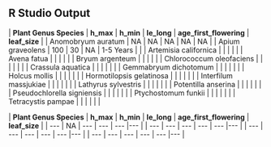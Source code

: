 ## R Studio Output

| **Plant Genus Species** | **h_max** | **h_min** | **le_long** | **age_first_flowering** | **leaf_size** |
| Anomobryum auratum | NA | NA | NA | NA | NA |
| Apium graveolens | 100 | 30 | NA | 1-5 Years |  |
| Artemisia californica | | | | |
| Avena fatua | | | | |
| Bryum argenteum | | | | |
| Chlorococcum oleofaciens | | | | | |
| Crassula aquatica | | | | | |
| Gemmabryum dichotomum	| | | | | |
| Holcus mollis | | | | | |
| Hormotilopsis gelatinosa | | | | | |
| Interfilum massjukiae | | | | | |
| Lathyrus sylvestris | | | | | |
| Potentilla anserina | | | | | |
| Pseudochlorella signiensis | | | | | |
| Ptychostomum funkii | | | | | |
| Tetracystis pampae | | | | | |




| **Plant Genus Species** | **h_max** | **h_min** | **le_long** | **age_first_flowering** | **leaf_size** |
| --- | NA  | --- | --- | --- |--- |
| --- | --- | --- | --- | --- |--- |
| --- | --- | --- | --- | --- |--- |
| --- | --- | --- | --- | --- |--- |
